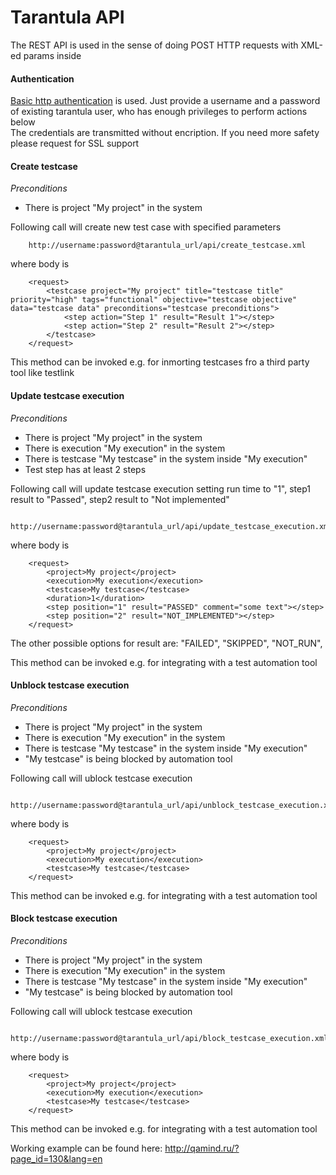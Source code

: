 # Tarantula API

The REST API is used in the sense of doing POST HTTP requests with XML-ed params inside

#### Authentication

[Basic http authentication](http://en.wikipedia.org/wiki/Basic_access_authentication) is used. Just provide a username and a password of existing tarantula user, who has enough privileges to perform actions below  
The credentials are transmitted without encription. If you need more safety please request for SSL support  


#### Create testcase
*Preconditions*  
- There is project "My project" in the system  
  
Following call will create new test case with specified parameters  

		http://username:password@tarantula_url/api/create_testcase.xml  
   
where body is  

		<request>
			<testcase project="My project" title="testcase title" priority="high" tags="functional" objective="testcase objective" data="testcase data" preconditions="testcase preconditions">
				<step action="Step 1" result="Result 1"></step>
				<step action="Step 2" result="Result 2"></step>
			</testcase>
		</request>

This method can be invoked e.g. for inmorting testcases fro a third party tool like testlink

#### Update testcase execution
*Preconditions*  
- There is project "My project" in the system  
- There is execution "My execution" in the system  
- There is testcase "My testcase" in the system inside "My execution"  
- Test step has at least 2 steps
  
Following call will update testcase execution setting run time to "1", step1 result to "Passed", step2 result to "Not implemented"

		http://username:password@tarantula_url/api/update_testcase_execution.xml  
   
where body is  

		<request>
			<project>My project</project>
			<execution>My execution</execution>
			<testcase>My testcase</testcase>
			<duration>1</duration>
			<step position="1" result="PASSED" comment="some text"></step>
			<step position="2" result="NOT_IMPLEMENTED"></step>
		</request>
  
The other possible options for result are: "FAILED", "SKIPPED", "NOT\_RUN", 
  
This method can be invoked e.g. for integrating with a test automation tool

#### Unblock testcase execution
*Preconditions*  
- There is project "My project" in the system  
- There is execution "My execution" in the system  
- There is testcase "My testcase" in the system inside "My execution"  
- "My testcase" is being blocked by automation tool
  
Following call will ublock testcase execution

		http://username:password@tarantula_url/api/unblock_testcase_execution.xml  
   
where body is  

		<request>
			<project>My project</project>
			<execution>My execution</execution>
			<testcase>My testcase</testcase>
		</request>
  
This method can be invoked e.g. for integrating with a test automation tool

#### Block testcase execution
*Preconditions*  
- There is project "My project" in the system  
- There is execution "My execution" in the system  
- There is testcase "My testcase" in the system inside "My execution"  
- "My testcase" is being blocked by automation tool
  
Following call will ublock testcase execution

		http://username:password@tarantula_url/api/block_testcase_execution.xml  
   
where body is  

		<request>
			<project>My project</project>
			<execution>My execution</execution>
			<testcase>My testcase</testcase>
		</request>
  
This method can be invoked e.g. for integrating with a test automation tool

Working example can be found here: http://qamind.ru/?page_id=130&lang=en
